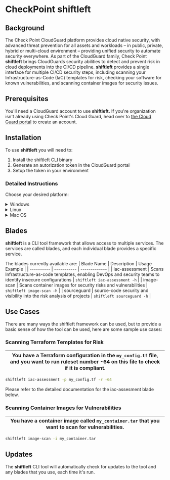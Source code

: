 # CheckPoint **shiftleft**

## Background

The Check Point CloudGuard platform provides cloud native security, with advanced threat prevention for all assets and workloads – in public, private, hybrid or multi-cloud environment – providing unified security to automate security everywhere. As part of the CloudGuard family, Check Point **shiftleft** brings CloudGuards security abilities to detect and prevent risk in cloud deployments into the CI/CD pipeline. **shiftleft** provides a single interface for multiple CI/CD security steps, including scanning your Infrastructure-as-Code (IaC) templates for risk, checking your software for known vulnerabilities, and scanning container images for security issues.

## Prerequisites

You'll need a CloudGuard account to use **shiftleft.** If you're organization isn't already using Check Point's Cloud Guard, head over to [the Cloud Guard portal](https://secure.dome9.com/v2/register/invite) to create an account.

## Installation

To use **shiftleft** you will need to:

1. Install the shiftleft CLI binary
2. Generate an autorization token in the CloudGuard portal
3. Setup the token in your environment

### Detailed Instructions
Choose your desired platform:
<details>
    <summary>Windows</summary>

| Step | Description |
| ---- | ----------- |
| 1 | Download the [x64](https://shiftleft-prod.s3.amazonaws.com/blades/shiftleft/bin/windows/amd64/0.0.24/shiftleft.exe) or [386](https://shiftleft-prod.s3.amazonaws.com/blades/shiftleft/bin/windows/386/0.0.24/shiftleft.exe) shiftleft standalone binary. |
| 2 | Save the `shiftleft.exe` file in a directory in your current `PATH` |
| 3 | Generate a CloudGuard access token [in the CloudGuard portal](https://secure.dome9.com/v2/settings/credentials). <details><summary>*Show me how*</summary>![](https://secure.dome9.com/v2/assets/images/shiftleft/create-api-key.PNG)<br> ![](https://secure.dome9.com/v2/assets/images/shiftleft/new-api-key.PNG)</details> |
| 4 | Set the CloudGuard ID and secret in your environment. In a windows command terminal type:<code>setx CHKP_CLOUDGARD_ID the-token-id-from-step-3<br>setx CHKP\_CLOUDGUARD\_SECRET the-secret-from-step-3</code>
| 5 | Launch a new command terminal, and verify that **shiftleft** is properly installed: <pre><code>C:\\>shiftleft –-version
0.0.20 </code></pre>|

</details>

<details>
    <summary>Linux</summary>

| Step | Description |
| ---- | ----------- |
| 1 | Download the [x64](https://shiftleft-prod.s3.amazonaws.com/blades/shiftleft/bin/linux/amd64/0.0.24/shiftleft) or [386](https://shiftleft-prod.s3.amazonaws.com/blades/shiftleft/bin/linux/386/0.0.24/shiftleft) shiftleft standalone binary. |
| 2 | Make shiftleft executable and move the file into a directory in your current `PATH`, for example:<pre><code>chmod +x shiftleft<br>mv shiftleft ~/bin </code></pre>|
| 3 | Generate a CloudGuard access token [in the CloudGuard portal](https://secure.dome9.com/v2/settings/credentials). <details><summary>*Show me how*</summary>![](https://secure.dome9.com/v2/assets/images/shiftleft/create-api-key.PNG)<br> ![](https://secure.dome9.com/v2/assets/images/shiftleft/new-api-key.PNG)</details> |
| 4 | Set the CloudGuard ID and secret in your environment as appropriate. For example, add the following to `~/.profile`<pre><code>export CHKP_CLOUDGARD_ID=*the-token-id-from-step-3*<br>export CHKP_CLOUDGUARD_SECRET=*the-secret-from-step-3*</code></pre> |
| 5 | Launch a new command terminal, and verify that **shiftleft** is properly installed: <pre><code>$shiftleft –-version<br>0.0.20 </code></pre>|

</details>

<details>
    <summary>Mac OS</summary>

| Step | Description |
| ---- | ----------- |
| 1 | Download the [x64](https://shiftleft-prod.s3.amazonaws.com/blades/shiftleft/bin/darwin/amd64/0.0.24/shiftleft) shiftleft standalone binary. |
| 2 | Make shiftleft executable, allow it to run unsigned, and move the file into a directory in your current `PATH`, for example:<pre><code>chmod +x shiftleft<br>spctl --add shiftleft<br>sudo mv shiftleft /usr/bin </code></pre>|
| 3 | Generate a CloudGuard access token [in the CloudGuard portal](https://secure.dome9.com/v2/settings/credentials). <details><summary>*Show me how*</summary>![](https://secure.dome9.com/v2/assets/images/shiftleft/create-api-key.PNG)<br> ![](https://secure.dome9.com/v2/assets/images/shiftleft/new-api-key.PNG)</details> |
| 4 | Set the CloudGuard ID and secret in your environment as appropriate. For example, add the following to `~/.bash_profile`<pre><code>export CHKP_CLOUDGARD_ID=*the-token-id-from-step-3*<br>export CHKP_CLOUDGUARD_SECRET=*the-secret-from-step-3*</code></pre> |
| 5 | Launch a new command terminal, and verify that **shiftleft** is properly installed: <pre><code>user-mbp:~ user$ shiftleft –-version<br>0.0.20</code></pre> |

</details>

## Blades

**shiftleft** is a CLI tool framework that allows access to multiple services. The services are called blades, and each individual blade provides a specific service.

The blades currently available are:
| Blade Name | Description | Usage Example |
| ---------- | ----------- | ------------- |
| iac-assessment | Scans Infrastructure-as-code templates, enabling DevOps and security teams to identify insecure configurations | `shiftleft iac-assessment -h` |
| image-scan | Scans container images for security risks and vulnerabilities | `shiftleft image-scan -h` |
| sourceguard | source-code security and visibility into the risk analysis of projects | `shiftleft sourceguard -h` |

## Use Cases

There are many ways the shiftleft framework can be used, but to provide a basic sense of how the tool can be used, here are some sample use cases:

### Scanning Terraform Templates for Risk

|You have a Terraform configuration in the `my_config.tf` file, and you want to run ruleset number -64 on this file to check if it is compliant.|
|-|
```bash
shiftleft iac-assessment -p my_config.tf -r -64 
```

Please refer to the detailed documentation for the iac-assesment blade below.

### Scanning Container Images for Vulnerabilities 
| You have a container image called `my_container.tar` that you want to scan for vulnerabilities. |
|-|
```bash
shiftleft image-scan -i my_container.tar
```

## Updates

The **shiftleft** CLI tool will automatically check for updates to the tool and any blades that you use, each time it's run.

